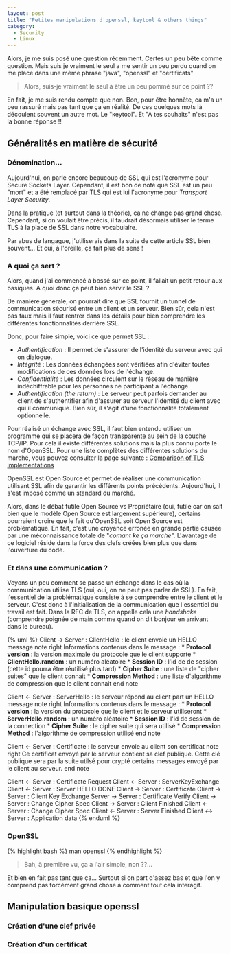 ```yaml
---
layout: post
title: "Petites manipulations d'openssl, keytool & others things"
category:
  - Security
  - Linux
---
```


Alors, je me suis posé une question récemment. Certes un peu bête comme question. Mais suis je vraiment le seul a me sentir un peu perdu quand on me place dans une même phrase "java", "openssl" et "certificats"

> Alors, suis-je vraiment le seul à être un peu pommé sur ce point ??

En fait, je me suis rendu compte que non. Bon, pour être honnête, ca m'a un peu rassuré mais pas tant que ça en réalité. De ces quelques mots là découlent souvent un autre mot. Le "keytool". Et "A tes souhaits" n'est pas la bonne réponse !!


## Généralités en matière de sécurité

### Dénomination...

Aujourd'hui, on parle encore beaucoup de SSL qui est l'acronyme pour Secure Sockets Layer. Cependant, il est bon de noté que SSL est un peu "mort" et a été remplacé par TLS qui est lui l'acronyme pour *Transport Layer Security*.

Dans la pratique (et surtout dans la théorie), ca ne change pas grand chose. Cependant, si on voulait être précis, il faudrait désormais utiliser le terme TLS à la place de SSL dans notre vocabulaire.

Par abus de langague, j'utiliserais dans la suite de cette article SSL bien souvent... Et oui, à l'oreille, ça fait plus de sens !

### A quoi ça sert ?

Alors, quand j'ai commencé à bossé sur ce point, il fallait un petit retour aux basiques. A quoi donc ça peut bien servir le SSL ?

De manière générale, on pourrait dire que SSL fournit un tunnel de communication sécurisé entre un client et un serveur. Bien sûr, cela n'est pas faux mais il faut rentrer dans les détails pour bien comprendre les différentes fonctionnalités derrière SSL.

Donc, pour faire simple, voici ce que permet SSL :

* *Authentification* : Il permet de s'assurer de l'identité du serveur avec qui on dialogue.
* *Intégrité* : Les données échangées sont vérifiées afin d'éviter toutes modifications de ces données lors de l'échange.
* *Confidentialité* : Les données circulent sur le réseau de manière indéchiffrable pour les personnes ne participant à l'échange.
* *Authentification (the return)* : Le serveur peut parfois demander au client de s'authentifier afin d'assurer au serveur l'identité du client avec qui il communique. Bien sûr, il s'agit d'une fonctionnalité totalement optionnelle.

Pour réalisé un échange avec SSL, il faut bien entendu utiliser un programme qui se placera de façon transparente au sein de la couche TCP/IP. Pour cela il existe différentes solutions mais la plus connu porte le nom d'OpenSSL. Pour une liste complètes des différentes solutions du marché, vous pouvez consulter la page suivante : [Comparison of TLS implementations](http://en.wikipedia.org/wiki/Comparison_of_TLS_implementations)

OpenSSL est Open Source et permet de réaliser une communication utilisant SSL afin de garantir les différents points précédents. Aujourd'hui, il s'est imposé comme un standard du marché.

Alors, dans le débat futile Open Source vs Propriétaire (oui, futile car on sait bien que le modèle Open Source est largement supérieure), certains pourraient croire que le fait qu'OpenSSL soit Open Source est problématique. En fait, c'est une croyance erronée en grande partie causée par une méconnaissance totale de "*comant ke ça marche*". L'avantage de ce logiciel réside dans la force des clefs créées bien plus que dans l'ouverture du code.

### Et dans une communication ?

Voyons un peu comment se passe un échange dans le cas où la communication utilise TLS (oui, oui, on ne peut pas parler de SSL). En fait, l'essentiel de la problématique consiste à se comprendre entre le client et le serveur. C'est donc à l'initialisation de la communication que l'essentiel du travail est fait. Dans la RFC de TLS, on appelle cela une *handshake* (comprendre poignée de main comme quand on dit bonjour en arrivant dans le bureau).

{% uml %}
Client -> Server : ClientHello : le client envoie un HELLO message
note right
    Informations contenus dans le message :
    * **Protocol version** : la version maximale du protocole que le client supporte
    * **ClientHello.random** : un numéro aléatoire
    * **Session ID** : l'id de de session (cette id pourra être réutilisé plus tard)
    * **Cipher Suite** : une liste de "cipher suites" que le client connait
    * **Compression Method** : une liste d'algorithme de compression que le client connait
end note

Client <- Server : ServerHello : le serveur répond au client part un HELLO message
note right
    Informations contenus dans le message :
    * **Protocol version** : la version du protocole que le client et le serveur utiliseront
    * **ServerHello.random** : un numéro aléatoire
    * **Session ID** : l'id de session de la connection
    * **Cipher Suite** : le cipher suite qui sera utilisé
    * **Compression Method** : l'algorithme de compression utilisé
end note

Client <- Server : Certificate : le serveur envoie au client son certificat
note right
    Ce certificat envoyé par le serveur contient sa clef publique. Cette clé publique sera
    par la suite utilsé pour crypté certains messages envoyé par le client au serveur.
end note

Client <- Server : Certificate Request
Client <- Server : ServerKeyExchange
Client <- Server : Server HELLO DONE
Client -> Server : Certificate
Client -> Server : Client Key Exchange
Server -> Server : Certificate Verify
Client -> Server : Change Cipher Spec
Client -> Server : Client Finished
Client <- Server : Change Cipher Spec
Client <- Server : Server Finished
Client <-> Server : Application data
{% enduml %}

### OpenSSL

{% highlight bash %}
man openssl
{% endhighlight %}

> Bah, à première vu, ça a l'air simple, non ??...

Et bien en fait pas tant que ça... Surtout si on part d'assez bas et que l'on y comprend pas forcément grand chose à comment tout cela interagit.

## Manipulation basique openssl

### Création d'une clef privée

### Création d'un certificat
